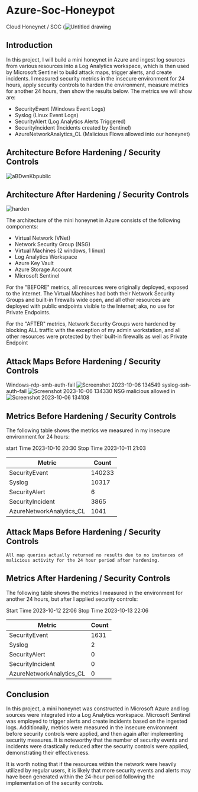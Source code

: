 # Azure-Soc-Honeypot
Cloud Honeynet / SOC (![Untitled drawing](https://github.com/RugbyMan15/Azure-Soc-Honeypot/assets/121908604/8b8eb492-4865-448c-8b04-bdf18002f4fc)


## Introduction

In this project, I will build a mini honeynet in Azure and ingest log sources from various resources into a Log Analytics workspace, which is then used by Microsoft Sentinel to build attack maps, trigger alerts, and create incidents. I measured security metrics in the insecure environment for 24 hours, apply security controls to harden the environment, measure metrics for another 24 hours, then show the results below. The metrics we will show are:

- SecurityEvent (Windows Event Logs)
- Syslog (Linux Event Logs)
- SecurityAlert (Log Analytics Alerts Triggered)
- SecurityIncident (Incidents created by Sentinel)
- AzureNetworkAnalytics_CL (Malicious Flows allowed into our honeynet)

## Architecture Before Hardening / Security Controls
![aBDwnKbpublic](https://github.com/RugbyMan15/Azure-Soc-Honeypot/assets/121908604/48dc8436-d46b-4d22-919b-246546f671bf)

## Architecture After Hardening / Security Controls
![harden](https://github.com/RugbyMan15/Azure-Soc-Honeypot/assets/121908604/1ecfd53f-e1b6-4da0-8ddb-a90c2dd01993)


The architecture of the mini honeynet in Azure consists of the following components:

- Virtual Network (VNet)
- Network Security Group (NSG)
- Virtual Machines (2 windows, 1 linux)
- Log Analytics Workspace
- Azure Key Vault
- Azure Storage Account
- Microsoft Sentinel

For the "BEFORE" metrics, all resources were originally deployed, exposed to the internet. The Virtual Machines had both their Network Security Groups and built-in firewalls wide open, and all other resources are deployed with public endpoints visible to the Internet; aka, no use for Private Endpoints.

For the "AFTER" metrics, Network Security Groups were hardened by blocking ALL traffic with the exception of my admin workstation, and all other resources were protected by their built-in firewalls as well as Private Endpoint

## Attack Maps Before Hardening / Security Controls
Windows-rdp-smb-auth-fail ![Screenshot 2023-10-06 134549](https://github.com/RugbyMan15/Azure-Soc-Honeypot/assets/121908604/d5600fb8-47b9-45a2-b40f-7c3becbc6557)
syslog-ssh-auth-fail ![Screenshot 2023-10-06 134330](https://github.com/RugbyMan15/Azure-Soc-Honeypot/assets/121908604/d557787a-1d47-48f3-9ee9-5d8baba81e44)
NSG malicious allowed in ![Screenshot 2023-10-06 134108](https://github.com/RugbyMan15/Azure-Soc-Honeypot/assets/121908604/ab15e7a2-099e-4354-9b82-70c418aa2ca7)

## Metrics Before Hardening / Security Controls

The following table shows the metrics we measured in my insecure environment for 24 hours:

start Time 2023-10-10 20:30
Stop Time 2023-10-11 21:03

| Metric                   | Count
| ------------------------ | -----
| SecurityEvent            | 140233
| Syslog                   | 10317
| SecurityAlert            | 6
| SecurityIncident         | 3865
| AzureNetworkAnalytics_CL | 1041

## Attack Maps Before Hardening / Security Controls

```All map queries actually returned no results due to no instances of malicious activity for the 24 hour period after hardening.```

## Metrics After Hardening / Security Controls

The following table shows the metrics I measured in the environment for another 24 hours, but after I applied security controls:

Start Time 2023-10-12 22:06
Stop Time	2023-10-13 22:06

| Metric                   | Count
| ------------------------ | -----
| SecurityEvent            | 1631
| Syslog                   | 2
| SecurityAlert            | 0
| SecurityIncident         | 0
| AzureNetworkAnalytics_CL | 0

## Conclusion

In this project, a mini honeynet was constructed in Microsoft Azure and log sources were integrated into a Log Analytics workspace. Microsoft Sentinel was employed to trigger alerts and create incidents based on the ingested logs. Additionally, metrics were measured in the insecure environment before security controls were applied, and then again after implementing security measures. It is noteworthy that the number of security events and incidents were drastically reduced after the security controls were applied, demonstrating their effectiveness.

It is worth noting that if the resources within the network were heavily utilized by regular users, it is likely that more security events and alerts may have been generated within the 24-hour period following the implementation of the security controls.
